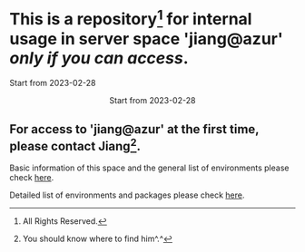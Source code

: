 
# This is a repository[^1] for internal usage in server space 'jiang@azur' *only if you can access*.
Start from 2023-02-28
<p style="text-align:center"> Start from 2023-02-28 </p>

## For access to 'jiang@azur' at the first time, please contact Jiang[^2].

Basic information of this space and the general list of environments please check [here](https://github.com/ChunqiJIANG/jiang-azur/blob/main/Info_system.md).  

Detailed list of environments and packages please check [here](https://github.com/ChunqiJIANG/jiang-azur/blob/main/List_Environment.md).  





[^1]: All Rights Reserved.
[^2]: You should know where to find him^.^
